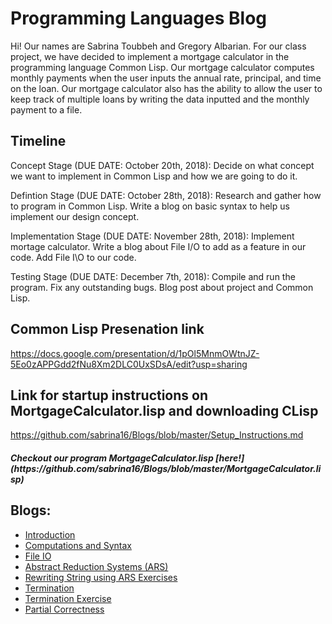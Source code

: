 # Programming Languages Blog

Hi! Our names are Sabrina Toubbeh and Gregory Albarian. For our class project, we have decided to implement 
a mortgage calculator in the programming language Common Lisp. Our mortgage calculator computes monthly payments 
when the user inputs the annual rate, principal, and time on the loan. Our mortgage calculator also has the ability
to allow the user to keep track of multiple loans by writing the data inputted and the monthly payment to a file.

## Timeline
Concept Stage (DUE DATE: October 20th, 2018):
Decide on what concept we want to implement in Common Lisp and how we are going to do it. 

Defintion Stage (DUE DATE: October 28th, 2018):
Research and gather how to program in Common Lisp. Write a blog on basic syntax to help us implement 
our design concept. 

Implementation Stage (DUE DATE: November 28th, 2018):
Implement mortage calculator. Write a blog about File I/O to add as a feature in our code. Add File I\O to our code. 

Testing Stage (DUE DATE: December 7th, 2018):
Compile and run the program. Fix any outstanding bugs. Blog post about project and Common Lisp. 

## Common Lisp Presenation link 
https://docs.google.com/presentation/d/1pOl5MnmOWtnJZ-5Eo0zAPPGdd2fNu8Xm2DLC0UxSDsA/edit?usp=sharing

## Link for startup instructions on MortgageCalculator.lisp and downloading CLisp  
https://github.com/sabrina16/Blogs/blob/master/Setup_Instructions.md

<h5>Checkout our program MortgageCalculator.lisp [here!](https://github.com/sabrina16/Blogs/blob/master/MortgageCalculator.lisp) </h5>

## Blogs:
* [Introduction](https://github.com/sabrina16/Blogs/blob/master/Blog1.md)
* [Computations and Syntax](https://github.com/sabrina16/Blogs/blob/master/Blog2_Syntax.md)
* [File IO](https://github.com/sabrina16/Blogs/blob/master/Blog3_FileIO.md)
* [Abstract Reduction Systems (ARS)](https://github.com/sabrina16/Blogs/blob/master/Blog4_ARS.md)
* [Rewriting String using ARS Exercises](https://github.com/sabrina16/Blogs/blob/master/String%20Rewriting.md)
* [Termination](https://github.com/sabrina16/Blogs/blob/master/Blog5_Termination.md)
* [Termination Exercise](https://github.com/sabrina16/Blogs/blob/master/Termination%20Exercise.md)
* [Partial Correctness](https://github.com/sabrina16/Blogs/blob/master/Blog6_Partial%20Correctness.md)

